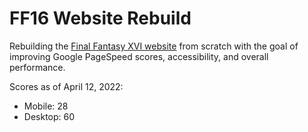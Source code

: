# FF16 Website Rebuild


Rebuilding the [Final Fantasy XVI website](https://na.finalfantasyxvi.com/) from scratch with the goal of improving Google PageSpeed scores, accessibility, and overall performance.

Scores as of April 12, 2022:
- Mobile: 28
- Desktop: 60
